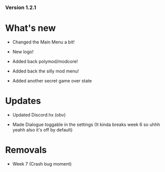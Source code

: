 ### Version 1.2.1

# What's new

* Changed the Main Menu a bit!

* New logo!

* Added back polymod/modcore!

* Added back the silly mod menu!

* Added another secret game over state

# Updates

* Updated Discord.hx (obv)

* Made Dialogue toggable in the settings (It kinda breaks week 6 so uhhh yeahh also it's off by default)

# Removals

* Week 7 (Crash bug moment)
